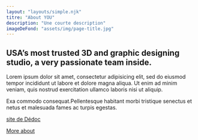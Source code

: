 ```yaml
---
layout: "layouts/simple.njk"
titre: "About YOU"
description: "Une courte description"
imageDeFond: "assets/img/page-title.jpg"
---
```



## USA’s most trusted 3D and graphic designing studio, a very passionate team inside.

Lorem ipsum dolor sit amet, consectetur adipisicing elit, sed do eiusmod tempor incididunt ut labore et dolore magna aliqua. Ut enim ad minim veniam, quis nostrud exercitation ullamco laboris nisi ut aliquip.

Exa commodo consequat.Pellentesque habitant morbi tristique senectus et netus et malesuada fames ac turpis egestas.

[site de Dédoc](https://www.dedoc.ch)

<a href="#" class="button">More about</a>